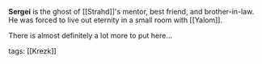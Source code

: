 **Sergei** is the ghost of [[Strahd]]'s mentor, best friend, and brother-in-law. He was forced to live out eternity in a small room with [[Yalom]].

There is almost definitely a lot more to put here...

tags: [[Krezk]]